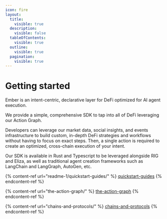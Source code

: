 ```yaml
---
icon: fire
layout:
  title:
    visible: true
  description:
    visible: false
  tableOfContents:
    visible: true
  outline:
    visible: true
  pagination:
    visible: true
---
```


# Getting started

Ember is an intent-centric, declarative layer for DeFi optimized for AI agent execution.

We provide a simple, comprehensive SDK to tap into all of DeFi leveraging our Action Graph.&#x20;

Developers can leverage our market data, social insights, and events infrastructure to build custom, in-depth DeFi strategies and workflows without having to focus on exact steps. Then, a single action is required to create an optimized, cross-chain execution of your intent.&#x20;

Our SDK is available in Rust and Typescript to be leveraged alongside RIG and Eliza, as well as traditional agent creation frameworks such as LangChain and LangGraph, AutoGen, etc.

{% content-ref url="readme-1/quickstart-guides/" %}
[quickstart-guides](readme-1/quickstart-guides/)
{% endcontent-ref %}

{% content-ref url="the-action-graph/" %}
[the-action-graph](the-action-graph/)
{% endcontent-ref %}

{% content-ref url="chains-and-protocols/" %}
[chains-and-protocols](chains-and-protocols/)
{% endcontent-ref %}

